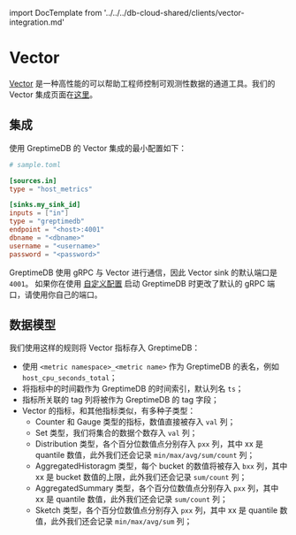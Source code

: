 import DocTemplate from '../../../db-cloud-shared/clients/vector-integration.md' 


# Vector

<DocTemplate>

[Vector](https://vector.dev/) 是一种高性能的可以帮助工程师控制可观测性数据的通道工具。我们的 Vector 集成页面在[这里](https://vector.dev/docs/reference/configuration/sinks/greptimedb/)。

<div id="toml-config">

## 集成

使用 GreptimeDB 的 Vector 集成的最小配置如下：

```toml
# sample.toml

[sources.in]
type = "host_metrics"

[sinks.my_sink_id]
inputs = ["in"]
type = "greptimedb"
endpoint = "<host>:4001"
dbname = "<dbname>"
username = "<username>"
password = "<password>"
```

GreptimeDB 使用 gRPC 与 Vector 进行通信，因此 Vector sink 的默认端口是 `4001`。
如果你在使用 [自定义配置](/user-guide/deployments/configuration.md#configuration-file) 启动 GreptimeDB 时更改了默认的 gRPC 端口，请使用你自己的端口。

</div>

<div id="data-model">

## 数据模型

我们使用这样的规则将 Vector 指标存入 GreptimeDB：

- 使用 `<metric namespace>_<metric name>` 作为 GreptimeDB 的表名，例如 `host_cpu_seconds_total`；
- 将指标中的时间戳作为 GreptimeDB 的时间索引，默认列名 `ts`；
- 指标所关联的 tag 列将被作为 GreptimeDB 的 tag 字段；
- Vector 的指标，和其他指标类似，有多种子类型：
  - Counter 和 Gauge 类型的指标，数值直接被存入 `val` 列；
  - Set 类型，我们将集合的数据个数存入 `val` 列；
  - Distribution 类型，各个百分位数值点分别存入 `pxx` 列，其中 xx 是 quantile 数值，此外我们还会记录 `min/max/avg/sum/count` 列；
  - AggregatedHistoragm 类型，每个 bucket 的数值将被存入 `bxx` 列，其中 xx 是 bucket 数值的上限，此外我们还会记录 `sum/count` 列；
  - AggregatedSummary 类型，各个百分位数值点分别存入 `pxx` 列，其中 xx 是 quantile 数值，此外我们还会记录 `sum/count` 列；
  - Sketch 类型，各个百分位数值点分别存入 `pxx` 列，其中 xx 是 quantile 数值，此外我们还会记录 `min/max/avg/sum` 列；

</div>

</DocTemplate>
